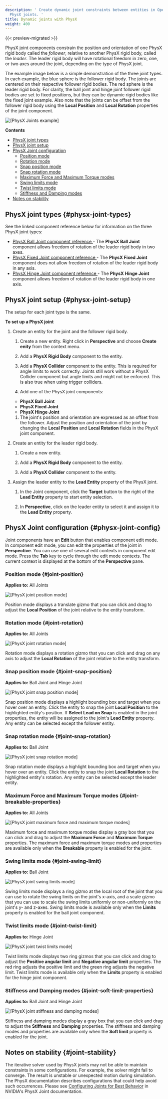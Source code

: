 ```yaml
---
description: ' Create dynamic joint constraints between entities in Open 3D Engine with
  PhysX joints. '
title: Dynamic joints with PhysX
weight: 400
---
```


{{< preview-migrated >}}

PhysX joint components constrain the position and orientation of one PhysX rigid body called the *follower*, relative to another PhysX rigid body, called the *leader*\. The leader rigid body will have rotational freedom in zero, one, or two axes around the joint, depending on the type of PhysX joint\.

The example image below is a simple demonstration of the three joint types\. In each example, the blue sphere is the follower rigid body\. The joints are centered on their respective follower rigid bodies\. The red sphere is the leader rigid body\. For clarity, the ball joint and hinge joint follower rigid bodies are set to fixed positions, but they can be dynamic rigid bodies like the fixed joint example\. Also note that the joints can be offset from the follower rigid body using the **Local Position** and **Local Rotation** properties of the joint component\.

![\[PhysX Joints example\]](/images/user-guide/physx/physx/anim-joints-example.gif)

**Contents**
+ [PhysX joint types](#physx-joint-types)
+ [PhysX joint setup](#physx-joint-setup)
+ [PhysX Joint configuration](#physx-joint-config)
  + [Position mode](#joint-position)
  + [Rotation mode](#joint-rotation)
  + [Snap position mode](#joint-snap-position)
  + [Snap rotation mode](#joint-snap-rotation)
  + [Maximum Force and Maximum Torque modes](#joint-breakable-properties)
  + [Swing limits mode](#joint-swing-limit)
  + [Twist limits mode](#joint-twist-limit)
  + [Stiffness and Damping modes](#joint-soft-limit-properties)
+ [Notes on stability](#joint-stability)

## PhysX joint types {#physx-joint-types}

See the linked component reference below for information on the three PhysX joint types:
+ [ PhysX Ball Joint component reference ](/docs/user-guide/components/reference/physx/physx-ball-joint/) \- The **PhysX Ball Joint** component allows freedom of rotation of the leader rigid body in two axes\.
+ [ PhysX Fixed Joint component reference ](/docs/user-guide/components/reference/physx/physx-fixed-joint/) \- The **PhysX Fixed Joint** component does not allow freedom of rotation of the leader rigid body in any axis\.
+ [ PhysX Hinge Joint component reference ](/docs/user-guide/components/reference/physx/physx-hinge-joint/) \- The **PhysX Hinge Joint** component allows freedom of rotation of the leader rigid body in one axis\.

## PhysX joint setup {#physx-joint-setup}

The setup for each joint type is the same\.

**To set up a PhysX joint**

1. Create an entity for the joint and the follower rigid body\.

   1. Create a new entity\. Right click in **Perspective** and choose **Create enity** from the context menu\.

   1. Add a **PhysX Rigid Body** component to the entity\.

   1. Add a **PhysX Collider** component to the entity\. This is required for angle limits to work correctly\. Joints still work without a PhysX Collider component but angle limits and might not be enforced\. This is also true when using trigger colliders\.

   1.  Add one of the PhysX joint components:
      + **PhysX Ball Joint**
      + **PhysX Fixed Joint**
      + **PhysX Hinge Joint**

   1. The joint's position and orientation are expressed as an offset from the follower\. Adjust the position and orientation of the joint by changing the **Local Position** and **Local Rotation** fields in the PhysX joint component\.

1. Create an entity for the leader rigid body\.

   1. Create a new entity\.

   1. Add a **PhysX Rigid Body** component to the entity\.

   1. Add a **PhysX Collider** component to the entity\.

1. Assign the leader entity to the **Lead Entity** property of the PhysX joint\.

   1. In the Joint component, click the **Target** button to the right of the **Lead Entity** property to start entity selection\.

   1. In **Perspective**, click on the leader entity to select it and assign it to the **Lead Entity** property\.

## PhysX Joint configuration {#physx-joint-config}

Joint components have an **Edit** button that enables component edit mode\. In component edit mode, you can edit the properties of the joint in **Perspective**\. You can use one of several edit contexts in component edit mode\. Press the **Tab** key to cycle through the edit mode contexts\. The current context is displayed at the bottom of the **Perspective** pane\.

### Position mode {#joint-position}

**Applies to:** All Joints

![\[PhysX joint position mode\]](/images/user-guide/physx/physx/ui-physx-joint-position-mode.png)

Position mode displays a translate gizmo that you can click and drag to adjust the **Local Position** of the joint relative to the entity transform\.

### Rotation mode {#joint-rotation}

**Applies to:** All Joints

![\[PhysX joint rotation mode\]](/images/user-guide/physx/physx/ui-physx-joint-rotation-mode.png)

Rotation mode displays a rotation gizmo that you can click and drag on any axis to adjust the **Local Rotation** of the joint relative to the entity transform\.

### Snap position mode {#joint-snap-position}

**Applies to:** Ball Joint and Hinge Joint

![\[PhysX joint snap position mode\]](/images/user-guide/physx/physx/ui-physx-joint-snap-position-mode.png)

Snap position mode displays a highlight bounding box and target when you hover over an entity\. Click the entity to snap the joint **Local Position** to the highlighted entity's position\. If **Select Lead on Snap** is enabled in the joint properties, the entity will be assigned to the joint's **Lead Entity** property\. Any entity can be selected except the follower entity\.

### Snap rotation mode {#joint-snap-rotation}

**Applies to:** Ball Joint

![\[PhysX joint snap rotation mode\]](/images/user-guide/physx/physx/ui-physx-joint-snap-rotation-mode.png)

Snap rotation mode displays a highlight bounding box and target when you hover over an entity\. Click the entity to snap the joint **Local Rotation** to the highlighted entity's rotation\. Any entity can be selected except the leader entity\.

### Maximum Force and Maximum Torque modes {#joint-breakable-properties}

**Applies to:** All Joints

![\[PhysX joint maximum force and maximum torque modes\]](/images/user-guide/physx/physx/ui-physx-joint-breakable-properties-mode.png)

Maximum force and maximum torque modes display a gray box that you can click and drag to adjust the **Maximum Force** and **Maximum Torque** properties\. The maximum force and maximum torque modes and properties are available only when the **Breakable** property is enabled for the joint\.

### Swing limits mode {#joint-swing-limit}

**Applies to:** Ball Joint

![\[PhysX joint swing limits mode\]](/images/user-guide/physx/physx/ui-physx-joint-swing-limit-mode.png)

Swing limits mode displays a ring gizmo at the local root of the joint that you can use to rotate the swing limits on the joint's x\-axis, and a scale gizmo that you can use to scale the swing limits uniformly or non\-uniformly on the joint's y\- and z\-axes\. Swing limits mode is available only when the **Limits** property is enabled for the ball joint component\.

### Twist limits mode {#joint-twist-limit}

**Applies to:** Hinge Joint

![\[PhysX joint twist limits mode\]](/images/user-guide/physx/physx/ui-physx-joint-twist-limit-mode.png)

Twist limits mode displays two ring gizmos that you can click and drag to adjust the **Positive angular limit** and **Negative angular limit** properties\. The red ring adjusts the positive limit and the green ring adjusts the negative limit\. Twist limits mode is available only when the **Limits** property is enabled for the hinge joint component\.

### Stiffness and Damping modes {#joint-soft-limit-properties}

**Applies to:** Ball Joint and Hinge Joint

![\[PhysX joint stiffness and damping modes\]](/images/user-guide/physx/physx/ui-physx-joint-soft-limit-properties-mode.png)

Stiffness and damping modes display a gray box that you can click and drag to adjust the **Stiffness** and **Damping** properties\. The stiffness and damping modes and properties are available only when the **Soft limit** property is enabled for the joint\.

## Notes on stability {#joint-stability}

The iterative solver used by PhysX joints may not be able to maintain constraints in some configurations\. For example, the solver might fail to converge\. The result is unstable or unexpected motion during simulation\. The PhysX documentation describes configurations that could help avoid such occurrences\. Please see [Configuring Joints for Best Behavior](https://docs.nvidia.com/gameworks/content/gameworkslibrary/physx/guide/Manual/Joints.html) in NVIDIA's PhysX Joint documentation\.
